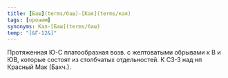 ```yaml
---
title: [Баш](terms/баш)-[Кая](terms/кая)
tags: [ороним]
synonyms: Кал-[Баш](terms/баш)
temp: "[&Г-12&]"
---
```


Протяженная Ю-С платообразная возв. с желтоватыми обрывами к В и ЮВ, которые
состоят из столбчатых отдельностей. К СЗ-З над нп Красный Мак (Бахч.).
